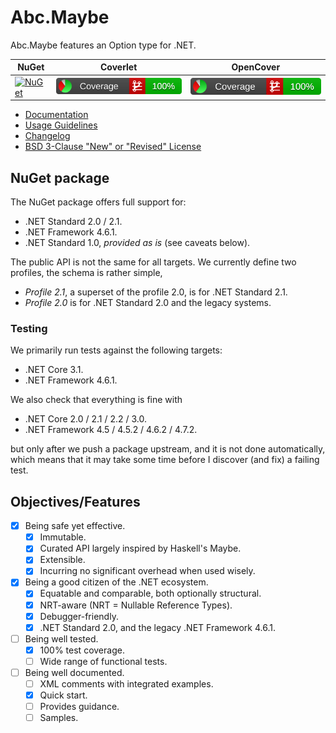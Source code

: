# Abc.Maybe

Abc.Maybe features an Option type for .NET.

|NuGet|Coverlet|OpenCover|
|-----|--------|---------|
| [![NuGet](https://img.shields.io/nuget/v/Abc.Maybe.svg)](https://www.nuget.org/packages/Abc.Maybe/) | [![Coverlet](./__/coverlet.svg)](./__/coverlet.txt) | [![OpenCover](./__/opencover.svg)](./__/opencover.txt) |

- [Documentation](doc/README.md)
- [Usage Guidelines](doc/usage-guidelines.md)
- [Changelog](CHANGELOG)
- [BSD 3-Clause "New" or "Revised" License](LICENSE)

## NuGet package

The NuGet package offers full support for:
- .NET Standard 2.0 / 2.1.
- .NET Framework 4.6.1.
- .NET Standard 1.0, _provided as is_ (see caveats below).

The public API is not the same for all targets. We currently define two profiles,
the schema is rather simple,
- _Profile 2.1_, a superset of the profile 2.0, is for .NET Standard 2.1.
- _Profile 2.0_ is for .NET Standard 2.0 and the legacy systems.

### Testing

We primarily run tests against the following targets:
- .NET Core 3.1.
- .NET Framework 4.6.1.

We also check that everything is fine with
- .NET Core 2.0 / 2.1 / 2.2 / 3.0.
- .NET Framework 4.5 / 4.5.2 / 4.6.2 / 4.7.2.

but only after we push a package upstream, and it is not done automatically,
which means that it may take some time before I discover (and fix) a failing test.

## Objectives/Features

- [x] Being safe yet effective.
  - [x] Immutable.
  - [x] Curated API largely inspired by Haskell's Maybe.
  - [x] Extensible.
  - [x] Incurring no significant overhead when used wisely.
- [x] Being a good citizen of the .NET ecosystem.
  - [x] Equatable and comparable, both optionally structural.
  - [x] NRT-aware (NRT = Nullable Reference Types).
  - [x] Debugger-friendly.
  - [x] .NET Standard 2.0, and the legacy .NET Framework 4.6.1.
- [ ] Being well tested.
  - [x] 100% test coverage.
  - [ ] Wide range of functional tests.
- [ ] Being well documented.
  - [ ] XML comments with integrated examples.
  - [x] Quick start.
  - [ ] Provides guidance.
  - [ ] Samples.
